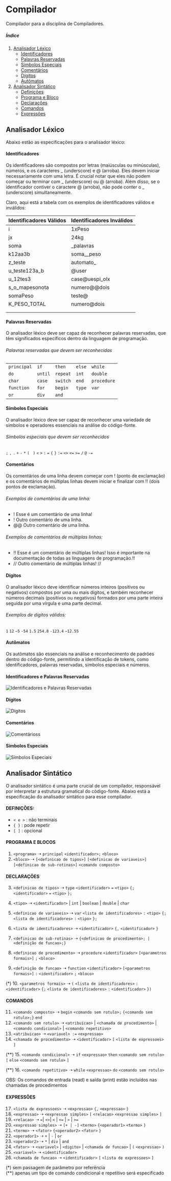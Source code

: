 # Compilador
Compilador para a disciplina de Compiladores.

##### Índice
1. [Analisador Léxico](#analisador-léxico)
   - [Identificadores](#identificadores)
   - [Palavras Reservadas](#palavras-reservadas)
   - [Símbolos Especiais](#símbolos-especiais)
   - [Comentários](#comentários)
   - [Dígitos](#dígitos)
   - [Autômatos](#autômatos)
2. [Analisador Sintático](#analisador-sintático)
   - [Definições](#definições)
   - [Programa e Bloco](#programa-e-blocos)
   - [Declarações](#declarações)
   - [Comandos](#comandos)
   - [Expressões](#expressões)

## Analisador Léxico
Abaixo estão as especificações para o analisador léxico:

#### Identificadores

Os identificadores são compostos por letras (maiúsculas ou minúsculas), números, e os caracteres _ (underscore) e @ (arroba). Eles devem iniciar necessariamente com uma letra. É crucial notar que eles não podem começar ou terminar com _ (underscore) ou @ (arroba). Além disso, se o identificador contiver o caractere @ (arroba), não pode conter o _ (underscore) simultaneamente.

Claro, aqui está a tabela com os exemplos de identificadores válidos e inválidos:

| Identificadores Válidos | Identificadores Inválidos |
|-------------------------|---------------------------|
| i                       | 1xPeso                    |
| jx                      | 24kg                      |
| soma                    | _palavras                 |
| k12aa3b                 | soma__peso                |
| z_teste                 | automato_                 |
| u_teste123a_b           | @user                     |
| u_12tes3                | case@uespi_olx            |
| s_o_mapesonota          | numero@@dois              |
| somaPeso                | teste@                    |
| K_PESO_TOTAL            | numero@dois               |
|                         |                           |
|                         |                           |

#### Palavras Reservadas

O analisador léxico deve ser capaz de reconhecer palavras reservadas, que têm significados específicos dentro da linguagem de programação.

###### Palavras reservadas que devem ser reconhecidas
|                 |             |              |            |                 |
|-----------------|-------------|--------------|------------|-----------------|
| ```principal``` | ```if```    | ```then```   | ```else``` | ```while```     |
| ```do```        | ```until``` | ```repeat``` | ```int```  | ```double```    |
| ```char```      | ```case```  | ```switch``` | ```end```  | ```procedure``` |
| ```function```  | ```for```   | ```begin```  | ```type``` | ```var```       |
| ```or```        | ```div```   | ```and```    |            |                 |

#### Símbolos Especiais

O analisador léxico deve ser capaz de reconhecer uma variedade de símbolos e operadores essenciais na análise do código-fonte.
###### Símbolos especiais que devem ser reconhecidos
```;``` ```,``` ```.``` ```+``` ```-``` ```*``` ```( ``` ```)``` ```<``` ```>``` ```:``` ```=``` ```{``` ```}``` ```:=``` ```<>``` ```<=``` ```>=``` ```/``` ```@``` ```-=```                               

#### Comentários

Os comentários de uma linha devem começar com ! (ponto de exclamação) e os comentários de múltiplas linhas devem iniciar e finalizar com !! (dois pontos de exclamação).

###### Exemplos de comentários de uma linha:
- ! Esse é um comentário de uma linha!
- ! Outro comentário de uma linha.
- @@ Outro comentário de uma linha.

###### Exemplos de comentários de múltiplas linhas:
- !! Esse é um comentário de múltiplas linhas! Isso é importante na documentação de todas as linguagens de programação.!!
- // Outro comentário de múltiplas linhas! //

#### Dígitos

O analisador léxico deve identificar números inteiros (positivos ou negativos) compostos por uma ou mais dígitos, e também reconhecer números decimais (positivos ou negativos) formados por uma parte inteira seguida por uma vírgula e uma parte decimal.

###### Exemplos de dígitos válidos:
```1``` ```12``` ```−5``` ```-54``` ```1.5``` ```254.8``` ```-123.4``` ```−12.55```

#### Autômatos
Os autômatos são essenciais na análise e reconhecimento de padrões dentro do código-fonte, permitindo a identificação de tokens, como identificadores, palavras reservadas, símbolos especiais e números.

#### Identificadores e Palavras Reservadas
<img src="./automatos/automato_identificadores_palavras_reservadas_3.png" alt="Identificadores e Palavras Reservadas"/>  

#### Dígitos
<img src="./automatos/automato_digitos.png" alt="Dígitos"/>  

#### Comentários
<img src="automatos/automato_comentarios_3.png" alt="Comentárioss"/>  

#### Símbolos Especiais
<img src="automatos/automato_simbolos_especiais.png" alt="Símbolos Especiais"/>

## Analisador Sintático
O analisador sintático é uma parte crucial de um compilador, responsável por interpretar a estrutura gramatical do código-fonte. Abaixo está a especificação do analisador sintático para esse compilador.
#### DEFINIÇÕES:

- `< e >` : não terminais
- `{ }` : pode repetir
- `[ ]` : opcional

#### PROGRAMA E BLOCOS

1. `<programa>` ➝ `principal` `<identificador>;` `<bloco>`
2. `<bloco>` ➝ `[<definicao de tipos>]`
   `[<definicao de variaveis>]`
   `[<definicao de sub-rotinas>]`
   `<comando composto>`

#### DECLARAÇÕES

3. `<definicao de tipos>` ➝ `type` `<identificador>` `=` `<tipo>` `{;` `<identificador>` `=` `<tipo>` `};`
4. `<tipo>` ➝ `<identificador>` | `int` | `boolean` | `double` | `char`
5. `<definicao de variaveis>` ➝ `var` `<lista de identificadores>` `:` `<tipo>` `{;` `<lista de identificadores>` `:` `<tipo>` `};`
6. `<lista de identificadores>` ➝ `<identificador>` `{,` `<identificador>` `}`
7. `<definicao de sub-rotinas>` ➝ `{<definicao de procedimento>; | <definição de funcao>;}`

8. `<definicao de procedimento>` ➝ `procedure` `<identificador>` `[<parametros formais>]` `;` `<bloco>`
9. `<definição de funcao>` ➝ `function` `<identificador>` `[<parametros formais>]` `:` `<identificador>` `;` `<bloco>`

(*) 10. `<parametros formais>` ➝ `(` `<lista de identificadores>` `:` `<identificador>` `{;` `<lista de identificadores>` `:` `<identificador>` `})`

#### COMANDOS

11. `<comando composto>` ➝ `begin` `<comando sem rotulo>;` `{<comando sem rotulo>;}` `end`
12. `<comando sem rotulo>` ➝ `<atribuicao>` | `<chamada de procedimento>` | `<comando condicional>` | `<comando repetitivo>`
13. `<atribuicao>` ➝ `<variavel> :=` `<expressao>`
14. `<chamada de procedimento>` ➝ `<identificador>` `[` `<lista de expressoes>` `]`

(**) 15. `<comando condicional>` ➝ `if` `<expressao>` `then` `<comando sem rotulo>` `[` `else` `<comando sem rotulo>` `]`

(**) 16. `<comando repetitivo>` ➝ `while` `<expressao>` `do` `<comando sem rotulo>`

OBS: Os comandos de entrada (read) e saída (print) estão incluídos nas chamadas de procedimentos

#### EXPRESSÕES

17. `<lista de expressoes>` ➝ `<expressao>` `{,` `<expressao>` `}`
18. `<expressao>` ➝ `<expressao simples>` `[` `<relacao>` `<expressao simples>` `]`
19. `<relacao>` ➝ `=`| `<>`| `<` | `<=` | `>` | `>=`
20. `<expressao simples>` ➝ `[+ | -]` `<termo>` `{<operador1>` `<termo>` `}`
21. `<termo>` ➝ `<fator>` `{<operador2>` `<fator>` `}`
22. `<operador1>` ➝ `+` | `-` | `or`
23. `<operador2>` ➝ `*` | `div` | `and`
24. `<fator>` ➝ `<variavel>` | `<digito>` | `<chamada de funcao>` | `(` `<expressao>` `)`
25. `<variavel>` ➝ `<identificador>`
26. `<chamada de funcao>` ➝ `<identificador>` `[` `<lista de expressoes>` `]`

(*) sem passagem de parâmetro por referência <br/>
(**) apenas um tipo de comando condicional e repetitivo será especificado